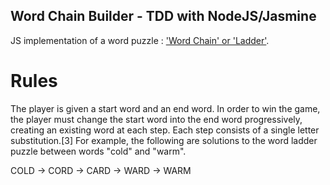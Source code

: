 ## Word Chain Builder - TDD with NodeJS/Jasmine

JS implementation of a word puzzle : ['Word Chain' or 'Ladder'](https://en.wikipedia.org/wiki/Word_ladder).

# Rules
The player is given a start word and an end word. In order to win the game, the player must change the start word into the end word progressively, creating an existing word at each step. 
Each step consists of a single letter substitution.[3] For example, the following are solutions to the word ladder puzzle between words "cold" and "warm".

COLD → CORD → CARD → WARD → WARM